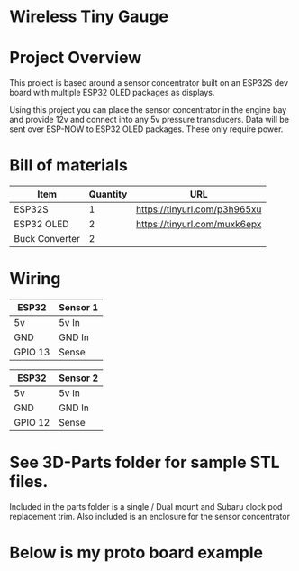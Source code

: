 # Wireless Tiny Gauge 

# Project Overview
This project is based around a sensor concentrator built on an ESP32S dev board with multiple ESP32 OLED packages as displays. 

Using this project you can place the sensor concentrator in the engine bay and provide 12v and connect into any 5v pressure transducers. Data will be sent over ESP-NOW to ESP32 OLED packages. These only require power.

# Bill of materials
|Item|Quantity|URL|
|--|--|--|
|ESP32S|1| https://tinyurl.com/p3h965xu |
|ESP32 OLED|2| https://tinyurl.com/muxk6epx |
|Buck Converter|2|


# Wiring
| ESP32 | Sensor 1 |
|--|--|
| 5v | 5v In |
|GND|GND In |
|GPIO 13|Sense|

| ESP32 | Sensor 2 |
|--|--|
| 5v | 5v In |
|GND|GND In |◊
|GPIO 12|Sense|

# See 3D-Parts folder for sample STL files.

Included in the parts folder is a single / Dual mount and Subaru clock pod replacement trim.
Also included is an enclosure for the sensor concentrator

# Below is my proto board example
<insert image here>